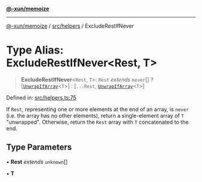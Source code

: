 [**@-xun/memoize**](../../../README.md)

***

[@-xun/memoize](../../../README.md) / [src/helpers](../README.md) / ExcludeRestIfNever

# Type Alias: ExcludeRestIfNever\<Rest, T\>

> **ExcludeRestIfNever**\<`Rest`, `T`\>: `Rest` *extends* `never`[] ? \[[`UnwrapIfArray`](UnwrapIfArray.md)\<`T`\>\] : \[`...Rest`, [`UnwrapIfArray`](UnwrapIfArray.md)\<`T`\>\]

Defined in: [src/helpers.ts:75](https://github.com/Xunnamius/memoize/blob/283d7337c9ac22bf4837dd729f73aabb00c33795/src/helpers.ts#L75)

If `Rest`, representing one or more elements at the end of an array, is
`never` (i.e. the array has no other elements), return a single-element array
of `T` "unwrapped". Otherwise, return the `Rest` array with `T` concatenated
to the end.

## Type Parameters

• **Rest** *extends* `unknown`[]

• **T**
